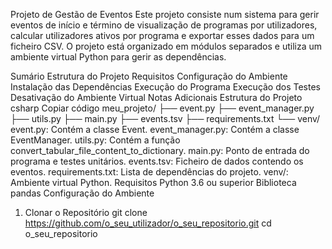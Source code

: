 Projeto de Gestão de Eventos
Este projeto consiste num sistema para gerir eventos de início e término de visualização de programas por utilizadores, calcular utilizadores ativos por programa e exportar esses dados para um ficheiro CSV. O projeto está organizado em módulos separados e utiliza um ambiente virtual Python para gerir as dependências.

Sumário
Estrutura do Projeto
Requisitos
Configuração do Ambiente
Instalação das Dependências
Execução do Programa
Execução dos Testes
Desativação do Ambiente Virtual
Notas Adicionais
Estrutura do Projeto
csharp
Copiar código
meu_projeto/
├── event.py
├── event_manager.py
├── utils.py
├── main.py
├── events.tsv
├── requirements.txt
└── venv/
event.py: Contém a classe Event.
event_manager.py: Contém a classe EventManager.
utils.py: Contém a função convert_tabular_file_content_to_dictionary.
main.py: Ponto de entrada do programa e testes unitários.
events.tsv: Ficheiro de dados contendo os eventos.
requirements.txt: Lista de dependências do projeto.
venv/: Ambiente virtual Python.
Requisitos
Python 3.6 ou superior
Biblioteca pandas
Configuração do Ambiente
1. Clonar o Repositório
   git clone https://github.com/o_seu_utilizador/o_seu_repositorio.git
cd o_seu_repositorio
